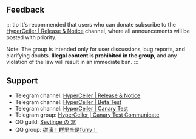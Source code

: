 ## Feedback

::: tip
It's recommended that users who can donate subscribe to the [HyperCeiler | Release & Notice](https://t.me/s/cemiuiler_release) channel, where all announcements will be posted with priority.

Note: The group is intended only for user discussions, bug reports, and clarifying doubts. **Illegal content is prohibited in the group**, and any violation of the law will result in an immediate ban.
:::

## Support

- Telegram channel: [HyperCeiler | Release & Notice](https://t.me/s/cemiuiler_release)
- Telegram channel: [HyperCeiler | Beta Test](https://t.me/s/cemiuiler_beta)
- Telegram channel: [HyperCeiler | Canary Test](https://t.me/cemiuiler_canary)
- Telegram group: [HyperCeiler | Canary Test Communicate](https://t.me/cemiuiler_canary_feedback)
- QQ guild: [Sevtinge の 窝](https://pd.qq.com/s/35ooe0ssj)
- QQ group: [绀漓！群里全是furry！](https://jq.qq.com/?_wv=1027&k=TedCJq8V)
